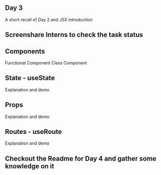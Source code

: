 ## Day 3

A short recall of Day 2 and JSX introduction

## Screenshare Interns to check the task status

## Components

Functional Component
Class Component

## State - useState

Explanation and demo

## Props

Explanation and demo

## Routes - useRoute

Explanation and demo

## Checkout the Readme for Day 4 and gather some knowledge on it
